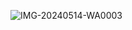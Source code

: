 ![IMG-20240514-WA0003](https://github.com/SR7007/snipper_manager/assets/156991274/12508950-d437-4479-b08c-eaee0fedb10a)
